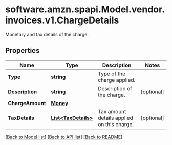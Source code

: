 # software.amzn.spapi.Model.vendor.invoices.v1.ChargeDetails
Monetary and tax details of the charge.

## Properties

Name | Type | Description | Notes
------------ | ------------- | ------------- | -------------
**Type** | **string** | Type of the charge applied. | 
**Description** | **string** | Description of the charge. | [optional] 
**ChargeAmount** | [**Money**](Money.md) |  | 
**TaxDetails** | [**List&lt;TaxDetails&gt;**](TaxDetails.md) | Tax amount details applied on this charge. | [optional] 

[[Back to Model list]](../README.md#documentation-for-models) [[Back to API list]](../README.md#documentation-for-api-endpoints) [[Back to README]](../README.md)

